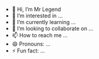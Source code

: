 - 👋 Hi, I’m Mr Legend
- 👀 I’m interested in ...
- 🌱 I’m currently learning ...
- 💞️ I’m looking to collaborate on ...
- 📫 How to reach me ...
- 😄 Pronouns: ...
- ⚡ Fun fact: ...

<!---
Kpklala/Kpklala is a ✨ special ✨ repository because its `README.md` (this file) appears on your GitHub profile.
You can click the Preview link to take a look at your changes.
--->
